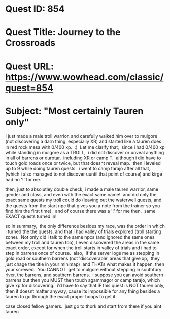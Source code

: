 # Quest ID: 854
# Quest Title: Journey to the Crossroads
# Quest URL: https://www.wowhead.com/classic/quest=854
# Subject: "Most certainly Tauren only"
I just made a male troll warrior, and carefully walked him over to mulgore (not discovering a darn thing, especially XR) and started like a tauren does in red rock mesa with 0/400 xp.  :)  Let me clarify that,  since i had 0/400 xp while standing in mulgore as a TROLL,  i did not discover or unveal anything in all of barrens or durotar,  including XR or camp T.  although i did have to touch gold roads once or twice, but that doesnt reveal map.  then i leveled up to 9 while doing tauren quests.  i went to camp tarajo after all that, (which i also managed to not discover uuntil that point of course) and kirge had no '!' for me. 

then, just to absolutley double check, i made a male tauren warrior, same gender and class, and even with the exact same name!  and did only the exact same quests my troll could do (leaving out the waterwell quests, and the quests from the start npc that gives you a note from the trainer so you find him the first time).  and of course there was a '!' for me then.  same EXACT quests turned in!

so in summary,  the only difference besides my race, was the order in which i turned the the quests, and that i had valley of trials explored (troll starting zone).  Not only did i talk to the same npcs (and ignored the same ones between my troll and tauren too), I even discovered the areas in the same exact order, except for when the troll starts in valley of trials and i had to step in barrens once of course.  also,  if the server logs me as stepping in gold road or southern barrens (not 'discoverable' areas that give xp,  they just chage the title in your minimap)  and THATs what makes it happen, then your screwed.  You CANNOT  get to mulgore without stepping in southfury river, the barrens, and southern barrens.  i suppose you can avoid southern barrens but then you MUST then touch agammagor or camp tarajo, which give xp for discovering.  i'd have to say that IF this quest is NOT tauren only, then it doesnt matter anyway, cause its impossible for any thing besides a tauren to go through the exact proper hoops to get it. 

case closed fellow gamers.  just go to thork and start from there if you aint tauren